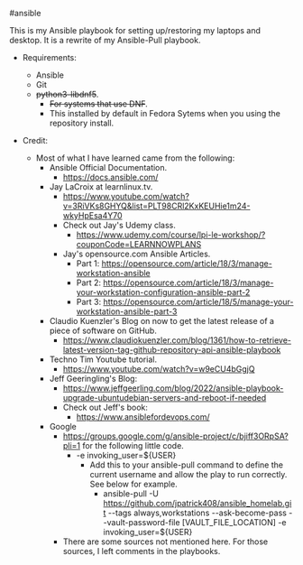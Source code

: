 #ansible

This is my Ansible playbook for setting up/restoring my laptops and desktop.  It is a rewrite of my Ansible-Pull playbook.

- Requirements:
    - Ansible
    - Git
    - ~~python3-libdnf5~~.
       - ~~For systems that use DNF~~.
       - This installed by default in Fedora Sytems when you using the repository install.

- Credit:
    - Most of what I have learned came from the following:
        - Ansible Official Documentation.
          - https://docs.ansible.com/
        - Jay LaCroix at learnlinux.tv.
          - https://www.youtube.com/watch?v=3RiVKs8GHYQ&list=PLT98CRl2KxKEUHie1m24-wkyHpEsa4Y70
          - Check out Jay's Udemy class.
            - https://www.udemy.com/course/lpi-le-workshop/?couponCode=LEARNNOWPLANS
          - Jay's opensource.com Ansible Articles.
            - Part 1: https://opensource.com/article/18/3/manage-workstation-ansible
            - Part 2: https://opensource.com/article/18/3/manage-your-workstation-configuration-ansible-part-2
            - Part 3: https://opensource.com/article/18/5/manage-your-workstation-ansible-part-3
        - Claudio Kuenzler's Blog on now to get the latest release of a piece of software on GitHub.
          - https://www.claudiokuenzler.com/blog/1361/how-to-retrieve-latest-version-tag-github-repository-api-ansible-playbook
        - Techno Tim Youtube tutorial.
          - https://www.youtube.com/watch?v=w9eCU4bGgjQ
        - Jeff Geeringling's Blog:
          - https://www.jeffgeerling.com/blog/2022/ansible-playbook-upgrade-ubuntudebian-servers-and-reboot-if-needed
          - Check out Jeff's book:
               - https://www.ansiblefordevops.com/
        - Google
          - https://groups.google.com/g/ansible-project/c/bjiff3ORpSA?pli=1 for the following little code.
            - -e invoking_user=${USER}
              - Add this to your ansible-pull command to define the current username and allow the play to run correctly.  See below for example.
                - ansible-pull -U https://github.com/jpatrick408/ansible_homelab.git --tags always,workstations --ask-become-pass --vault-password-file [VAULT_FILE_LOCATION] -e invoking_user=${USER}
          - There are some sources not mentioned here.  For those sources, I left comments in the playbooks.
